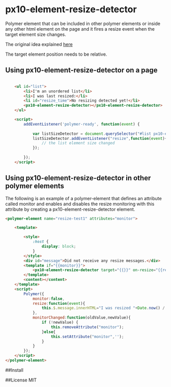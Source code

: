 px10-element-resize-detector
=====

Polymer element that can be included in other polymer elements or inside any other html element on the page and it 
fires a resize event when the target element size changes.

The original idea explained [here](http://www.backalleycoder.com/2013/03/18/cross-browser-event-based-element-resize-detection/)

The target element position needs to be relative.

## Using px10-element-resize-detector on a page

```html

    <ul id="list">
        <li>I'm an unordered list</li>
        <li>I was last resized:</li>
        <li id="resize_time">No resizing detected yet!</li>
        <px10-element-resize-detector></px10-element-resize-detector>
    </ul>

    <script>
        addEventListener('polymer-ready', function(event) {
    
            var listSizeDetector = document.querySelector("#list px10-element-resize-detector");
            listSizeDetector.addEventListener("resize",function(event){
                // the list element size changed            
            });
    
        });
    </script>

```

## Using px10-element-resize-detector in other polymer elements

The following is an example of a polymer-element that defines an attribute called 
monitor and enables and disables the resize monitoring with this attribute by creating a 
px10-element-resize-detector element.

```html
<polymer-element name="resize-test1" attributes="monitor">

    <template>

        <style>
            :host {
                display: block;
            }
        </style>
        <div id="message">Did not receive any resize messages.</div>
        <template if="{{monitor}}">
            <px10-element-resize-detector target="{{}}" on-resize="{{resize}}"></px10-element-resize-detector>
        </template>
        <content></content>
    </template>
    <script>
        Polymer({
            monitor:false,
            resize:function(event){
                this.$.message.innerHTML="I was resized "+Date.now() / 1000 + ' seconds from the epoch';
            },
            monitorChanged:function(oldValue,newValue){
                if (!newValue) {
                    this.removeAttribute("monitor");
                }else{
                    this.setAttribute("monitor",'');
                }
            }
        });
    </script>
</polymer-element>

```

##Install 


##License
MIT